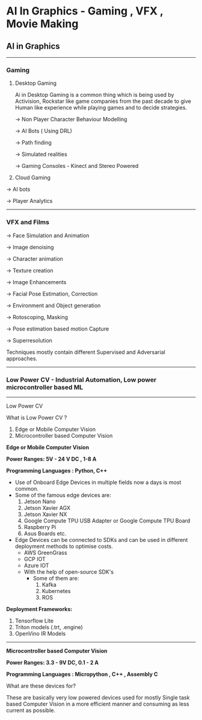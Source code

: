 # AI In Graphics - Gaming , VFX , Movie Making

## AI in Graphics

---

### Gaming

1. Desktop Gaming

    Ai in Desktop Gaming is a common thing which is being used by Activision, Rockstar like game companies  from the past decade to give Human like experience while playing games and to decide strategies.

    → Non Player Character Behaviour Modelling

    → AI  Bots ( Using DRL)

    → Path finding

    → Simulated realities

    → Gaming Consoles - Kinect  and Stereo Powered

2.  Cloud Gaming

 → AI bots

 → Player Analytics

---

### VFX and Films

→ Face Simulation and Animation

→ Image denoising

→ Character animation

→ Texture creation

→ Image Enhancements

→ Facial Pose Estimation, Correction

→ Environment and Object generation

→ Rotoscoping, Masking

→ Pose estimation based motion Capture

→ Superresolution

Techniques mostly contain different Supervised and Adversarial approaches.

---

### Low Power CV - Industrial Automation, Low power microcontroller based ML

---

Low Power CV 

What is Low Power CV ?

1. Edge or Mobile Computer Vision
2. Microcontroller based Computer Vision

**Edge or Mobile Computer Vision**

 **Power Ranges:  5V - 24 V DC , 1-8 A** 

**Programming Languages : Python, C++** 

- Use of  Onboard Edge Devices in multiple fields now a days is most common.
- Some of the famous edge devices are:
    1. Jetson Nano
    2. Jetson Xavier AGX
    3. Jetson Xavier NX
    4. Google Compute TPU USB Adapter or Google Compute TPU Board
    5. Raspberry Pi
    6. Asus Boards etc.
- Edge Devices can be connected to SDKs and can be used in different deployment methods to optimise costs.
    - AWS GreenGrass
    - GCP IOT
    - Azure IOT
    - With the help of open-source SDK's
        - Some of them are:
            1. Kafka
            2. Kubernetes
            3. ROS

**Deployment Frameworks:**

1. Tensorflow Lite
2. Triton models (.trt, .engine)
3. OpenVino IR Models

---

**Microcontroller based Computer Vision**

**Power Ranges:  3.3 - 9V DC, 0.1 - 2 A**

**Programming Languages : Micropython , C++ , Assembly C**

What are these devices for?

These are basically very low powered devices used for mostly Single task based Computer Vision in a more efficient manner and consuming as less current as possible.